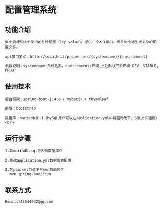 配置管理系统
============
功能介绍
------------
    集中管理系统中使用的各种配置（key-value），提供一个API接口，供系统快速生成复杂的配置文件。
    
    api接口定义：http://localhost/properties/{systemname}/{environment}
    
    参数说明：systemname:系统名称，environment:环境,此处默认三种环境 DEV, STABLE, PROD
    
使用技术
-----------
    后台框架：spring-boot-1.4.0 + mybatis + thymeleaf
    
    前端：bootstrap 
    
    数据库：Mariadb10.1（MySQL用户可以在application.yml中将驱动改下，SQL文件通用）<br>
运行步骤
-----------
    1.将mariadb.sql导入到数据库中
    
    2.修改application.yml数据库的配置
    
    3.在pom.xml目录下用mvn启动项目
      mvn spring-boot:run
联系方式
-----------
    Email:545544032@qq.com
